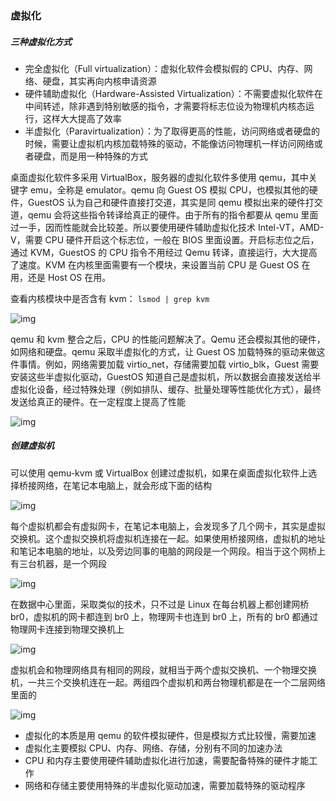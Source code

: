 ### 虚拟化

##### 三种虚拟化方式

* 完全虚拟化（Full virtualization）：虚拟化软件会模拟假的 CPU、内存、网络、硬盘，其实再向内核申请资源
* 硬件辅助虚拟化（Hardware-Assisted Virtualization）：不需要虚拟化软件在中间转述，除非遇到特别敏感的指令，才需要将标志位设为物理机内核态运行，这样大大提高了效率
* 半虚拟化（Paravirtualization）：为了取得更高的性能，访问网络或者硬盘的时候，需要让虚拟机内核加载特殊的驱动，不能像访问物理机一样访问网络或者硬盘，而是用一种特殊的方式

桌面虚拟化软件多采用 VirtualBox，服务器的虚拟化软件多使用 qemu，其中关键字 emu，全称是 emulator。qemu 向 Guest OS 模拟 CPU，也模拟其他的硬件，GuestOS 认为自己和硬件直接打交道，其实是同 qemu 模拟出来的硬件打交道，qemu 会将这些指令转译给真正的硬件。由于所有的指令都要从 qemu 里面过一手，因而性能就会比较差。所以要使用硬件辅助虚拟化技术 Intel-VT，AMD-V，需要 CPU 硬件开启这个标志位，一般在 BIOS 里面设置。开启标志位之后，通过 KVM，GuestOS 的 CPU 指令不用经过 Qemu 转译，直接运行，大大提高了速度。KVM 在内核里面需要有一个模块，来设置当前 CPU 是 Guest OS 在用，还是 Host OS 在用。

查看内核模块中是否含有 kvm： `lsmod | grep kvm`

![img](https://static001.geekbang.org/resource/image/f5/62/f5ee1a44d7c4890e411c2520507ddc62.png)

qemu 和 kvm 整合之后，CPU 的性能问题解决了。Qemu 还会模拟其他的硬件，如网络和硬盘。qemu 采取半虚拟化的方式，让 Guest OS 加载特殊的驱动来做这件事情。例如，网络需要加载 virtio_net，存储需要加载 virtio_blk，Guest 需要安装这些半虚拟化驱动，GuestOS 知道自己是虚拟机，所以数据会直接发送给半虚拟化设备，经过特殊处理（例如排队、缓存、批量处理等性能优化方式），最终发送给真正的硬件。在一定程度上提高了性能

![img](https://static001.geekbang.org/resource/image/f7/22/f748fd6b6b84fa90a1044a92443c3522.png)

##### 创建虚拟机

可以使用 qemu-kvm 或 VirtualBox 创建过虚拟机，如果在桌面虚拟化软件上选择桥接网络，在笔记本电脑上，就会形成下面的结构

![img](https://static001.geekbang.org/resource/image/2b/47/2b49867c473162d4706553e8cbb5f247.png)

每个虚拟机都会有虚拟网卡，在笔记本电脑上，会发现多了几个网卡，其实是虚拟交换机。这个虚拟交换机将虚拟机连接在一起。如果使用桥接网络，虚拟机的地址和笔记本电脑的地址，以及旁边同事的电脑的网段是一个网段。相当于这个网桥上有三台机器，是一个网段

![img](https://static001.geekbang.org/resource/image/78/47/7899a96aaa0b91c165f867d3ec42e947.png)

在数据中心里面，采取类似的技术，只不过是 Linux 在每台机器上都创建网桥 br0，虚拟机的网卡都连到 br0 上，物理网卡也连到 br0 上，所有的 br0 都通过物理网卡连接到物理交换机上

![img](https://static001.geekbang.org/resource/image/da/a7/da83bb01b7ed63ac0062b5cc835099a7.png)

虚拟机会和物理网络具有相同的网段，就相当于两个虚拟交换机、一个物理交换机，一共三个交换机连在一起。两组四个虚拟机和两台物理机都是在一个二层网络里面的

![img](https://static001.geekbang.org/resource/image/8e/c6/8e471a287e0181f1b7af56b60b84adc6.png)

* 虚拟化的本质是用 qemu 的软件模拟硬件，但是模拟方式比较慢，需要加速
* 虚拟化主要模拟 CPU、内存、网络、存储，分别有不同的加速办法
* CPU 和内存主要使用硬件辅助虚拟化进行加速，需要配备特殊的硬件才能工作
* 网络和存储主要使用特殊的半虚拟化驱动加速，需要加载特殊的驱动程序

